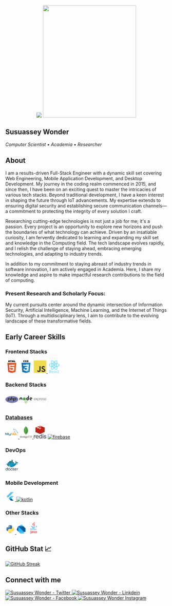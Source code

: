 <div align="center">
<img src="https://user-images.githubusercontent.com/31560385/125456984-bcf140e5-782f-486a-a539-2d4935b8ca00.jpg" height="350px" />
<img src="https://user-images.githubusercontent.com/31560385/125456989-b9159ff6-9f94-4015-a763-02f13c5f7f60.jpg" height="350px" width="290px"/>
</div>

<span>
  
  ## Susuassey Wonder
*Computer Scientist • Academia • Researcher*
  
</span>


## About
I am a results-driven Full-Stack Engineer with a dynamic skill set covering Web Engineering, Mobile Application Development, and Desktop Development. My journey in the coding realm commenced in 2015, and since then, I have been on an exciting quest to master the intricacies of various tech stacks. Beyond traditional development, I have a keen interest in shaping the future through IoT advancements. My expertise extends to ensuring digital security and establishing secure communication channels—a commitment to protecting the integrity of every solution I craft.

Researching cutting-edge technologies is not just a job for me; it's a passion. Every project is an opportunity to explore new horizons and push the boundaries of what technology can achieve. Driven by an insatiable curiosity, I am fervently dedicated to learning and expanding my skill set and knowledge in the Computing field. The tech landscape evolves rapidly, and I relish the challenge of staying ahead, embracing emerging technologies, and adapting to industry trends.

In addition to my commitment to staying abreast of industry trends in software innovation, I am actively engaged in Academia. Here, I share my knowledge and aspire to make impactful research contributions to the field of computing.

### Present Research and Scholarly Focus:
My current pursuits center around the dynamic intersection of Information Security, Artificial Intelligence, Machine Learning, and the Internet of Things (IoT). Through a multidisciplinary lens, I aim to contribute to the evolving landscape of these transformative fields.

## Early Career Skills
### Frontend Stacks
<a href="https://www.w3.org/html/" target="_blank"> <img src="https://raw.githubusercontent.com/devicons/devicon/master/icons/html5/html5-original-wordmark.svg" alt="html5" width="40" height="40" title="HTML5"/></a>
<a href="https://www.w3.org/Style/CSS/Overview.en.html" target="_blank"> <img src="https://raw.githubusercontent.com/devicons/devicon/master/icons/css3/css3-original-wordmark.svg" alt="html5" width="40" height="40" title="CSS3"/></a>
<a href="https://developer.mozilla.org/en-US/docs/Web/JavaScript" target="_blank"> <img src="https://raw.githubusercontent.com/devicons/devicon/master/icons/javascript/javascript-original.svg" alt="javascript" width="40" height="40" title="JavaScript"/> </a>
<a href="https://reactjs.org/" target="_blank"> <img src="https://raw.githubusercontent.com/devicons/devicon/master/icons/react/react-original-wordmark.svg" alt="react" width="40" height="40" title="ReactJs"/> </a>

### Backend Stacks
<a href="https://www.php.net" target="_blank"> <img src="https://raw.githubusercontent.com/devicons/devicon/master/icons/php/php-original.svg" alt="php" width="40" height="40" title="PHP"/></a>
<a href="https://nodejs.org" target="_blank"> <img src="https://raw.githubusercontent.com/devicons/devicon/master/icons/nodejs/nodejs-original-wordmark.svg" alt="nodejs" width="40" height="40" title="NodeJS"/></a> 
<a href="https://expressjs.com" target="_blank"> <img src="https://raw.githubusercontent.com/devicons/devicon/master/icons/express/express-original-wordmark.svg" alt="express" width="40" height="40" title="ExpressJS"/>

### Databases
<a href="https://www.mysql.com/" target="_blank"> <img src="https://raw.githubusercontent.com/devicons/devicon/master/icons/mysql/mysql-original-wordmark.svg" alt="mysql" width="40" height="40" title="MySQL"/> </a>
<a href="https://www.mongodb.com/" target="_blank"> <img src="https://raw.githubusercontent.com/devicons/devicon/master/icons/mongodb/mongodb-original-wordmark.svg" alt="mongodb" width="40" height="40" title="MongoDB"/> </a>
<a href="https://redis.io" target="_blank"> <img src="https://raw.githubusercontent.com/devicons/devicon/master/icons/redis/redis-original-wordmark.svg" alt="redis" width="40" height="40" title="Redis"/></a>
<a href="https://firebase.google.com/" target="_blank"> <img src="https://www.vectorlogo.zone/logos/firebase/firebase-icon.svg" alt="firebase" width="40" height="40" title="Firebase"/></a>

### DevOps
<a href="https://www.docker.com/" target="_blank"> <img src="https://raw.githubusercontent.com/devicons/devicon/master/icons/docker/docker-original-wordmark.svg" alt="docker" width="40" height="40" title="Docker"/></a>


### Mobile Development
<img height="30" src="https://raw.githubusercontent.com/github/explore/80688e429a7d4ef2fca1e82350fe8e3517d3494d/topics/flutter/flutter.png" title="Flutter"><a href="https://kotlinlang.org" target="_blank"> <img src="https://www.vectorlogo.zone/logos/kotlinlang/kotlinlang-icon.svg" alt="kotlin" width="30" height="30" title="Kotlin"/></a>


### Other Stacks
<a href="https://www.python.org" target="_blank"><img src="https://raw.githubusercontent.com/devicons/devicon/master/icons/python/python-original.svg" alt="python" width="30" height="30" title="Python"/> </a>
<img height="30" src="https://raw.githubusercontent.com/github/explore/80688e429a7d4ef2fca1e82350fe8e3517d3494d/topics/dart/dart.png" title="Dart">
<a href="https://www.java.com" target="_blank"> <img src="https://raw.githubusercontent.com/devicons/devicon/master/icons/java/java-original-wordmark.svg" alt="Java" width="40" height="40" title="Java"/></a>


## GitHub Stat 📈
<!-- <img src="https://github-readme-stats.vercel.app/api/top-langs/?username=Marvrog&layout=compact"> -->

[![GitHub Streak](https://github-readme-streak-stats.herokuapp.com/?user=Marvrog&theme=neon-palenight)](https://github.com/Marvrog)


## Connect with me
<div>
  <a href="https://twitter.com/Mastermind_Prog?s=09">
  <img height="55px" alt="Susuassey Wonder - Twitter" width="30px" src="https://cdn.jsdelivr.net/npm/simple-icons@v3/icons/twitter.svg" />
</a>
<a href="https://linkedin.com/in/susuassey-wonder">
  <img height="55px" alt="Susuassey Wonder - Linkdein" width="30px" src="https://cdn.jsdelivr.net/npm/simple-icons@v3/icons/linkedin.svg" />
</a>
<a href="https://m.facebook.com/wonder.susuassey?fref=nf">
  <img height="55px" alt="Susuassey Wonder - Facebook" width="30px" src="https://cdn.jsdelivr.net/npm/simple-icons@v3/icons/facebook.svg" />
  </a>
<a href="https://www.instagram.com/susuassey_wonder/">
  <img height="55px" alt="Susuassey Wonder Instagram" width="30px" src="https://cdn.jsdelivr.net/npm/simple-icons@v3/icons/instagram.svg" />
</a>
<br>
</div>
